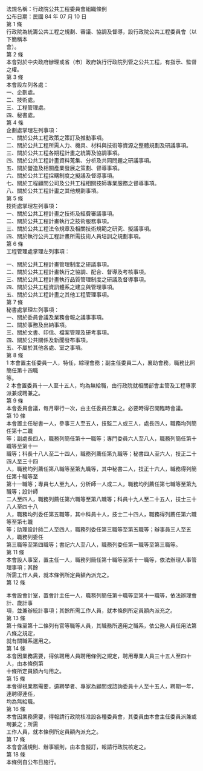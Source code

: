 法規名稱：行政院公共工程委員會組織條例  
公布日期：民國 84 年 07 月 10 日  
第 1 條  
行政院為統籌公共工程之規劃、審議、協調及督導，設行政院公共工程委員會（以下簡稱本  
會）。  
第 2 條  
本會對於中央政府辦理或省（市）政府執行行政院列管之公共工程，有指示、監督之權。  
第 3 條  
本會設左列各處：  
一、企劃處。  
二、技術處。  
三、工程管理處。  
四、秘書處。  
第 4 條  
企劃處掌理左列事項：  
一、關於公共工程政策之策訂及推動事項。  
二、關於公共工程所需人力、機具、材料與技術等資源之整體規劃及研議事項。  
三、關於公共工程各期程計畫之統籌及協調事項。  
四、關於公共工程計畫資料蒐集、分析及共同問題之研議事項。  
五、關於營造及相關產業發展之策劃、督導事項。  
六、關於公共工程採購制度之擬議及督導事項。  
七、關於工程顧問公司及公共工程相關技師專業服務之督導事項。  
八、關於公共工程計畫之其他規劃事項。  
第 5 條  
技術處掌理左列事項：  
一、關於公共工程計畫之技術及經費審議事項。  
二、關於公共工程計畫執行之技術服務事項。  
三、關於公共工程法令規章及相關技術規範之研究、擬議事項。  
四、關於執行公共工程計畫所需技術人員培訓之規劃事項。  
第 6 條  
工程管理處掌理左列事項：  


一、關於公共工程計畫管理制度之研議事項。  
二、關於公共工程計畫執行之協調、配合、督導及考核事項。  
三、關於公共工程計畫執行品質管理制度之研議及督導事項。  
四、關於公共工程資訊體系之建立與管理事項。  
五、關於公共工程計畫之其他工程管理事項。  
第 7 條  
秘書處掌理左列事項：  
一、關於委員會議及業務會報之議事事項。  
二、關於事務及出納事項。  
三、關於文書、印信、檔案管理及研考事項。  
四、關於公共關係及新聞發布事項。  
五、不屬於其他各處、室之事項。  
第 8 條  
1 本會置主任委員一人，特任，綜理會務；副主任委員二人，襄助會務，職務比照簡任第十四職  
等。  
2 本會置委員十一人至十五人，均為無給職，由行政院就相關部會主管及工程專家派兼或聘兼之。  
第 9 條  
本會委員會議，每月舉行一次，由主任委員召集之。必要時得召開臨時會議。  
第 10 條  
本會置主任秘書一人，參事三人至五人，技監二人或三人，處長四人，職務均列簡任第十二職  
等；副處長四人，職務列簡任第十一職等；專門委員六人至八人，職務列簡任第十職等至第十一  
職等；科長十八人至二十四人，職務列薦任第九職等；秘書四人至六人，技正二十四人至三十四  
人，職務均列薦任第八職等至第九職等，其中秘書二人，技正十六人，職務得列簡任第十職等至  
第十一職等；專員七人至九人，分析師一人或二人，職務均列薦任第七職等至第九職等；設計師  
二人至四人，職務列薦任第六職等至第八職等；科員十九人至二十五人，技士三十八人至四十八  
人，職務均列委任第五職等，其中科員十人，技士二十四人，職務得列薦任第六職等至第七職  
等；助理設計師二人至四人，職務列委任第三職等至第五職等；辦事員三人至五人，職務列委任  
第三職等至第四職等；書記六人至八人，職務列委任第一職等至第三職等。  
第 11 條  
本會設人事室，置主任一人，職務列簡任第十職等至第十一職等，依法辦理人事管理事項；其餘  
所需工作人員，就本條例所定員額內派充之。  
第 12 條  


本會設會計室，置會計主任一人，職務列簡任第十職等至第十一職等，依法辦理會計、歲計事  
項，並兼辦統計事項；其餘所需工作人員，就本條例所定員額內派充之。  
第 13 條  
第十條至第十二條列有官等職等人員，其職務所適用之職系，依公務人員任用法第八條之規定，  
就有關職系選用之。  
第 14 條  
本會因業務需要，得依聘用人員聘用條例之規定，聘用專業人員三十五人至四十人，由本條例第  
十條所定員額內勻用之。  
第 15 條  
本會得視業務需要，遴聘學者、專家為顧問或諮詢委員十人至十五人，聘期一年，連聘得連任，  
均為無給職。  
第 16 條  
本會因業務需要，得報請行政院核准設各種委員會，其委員由本會主任委員派兼或聘兼之；所需  
工作人員，就本條例所定員額內派充之。  
第 17 條  
本會會議規則、辦事細則，由本會擬訂，報請行政院核定之。  
第 18 條  
本條例自公布日施行。  


